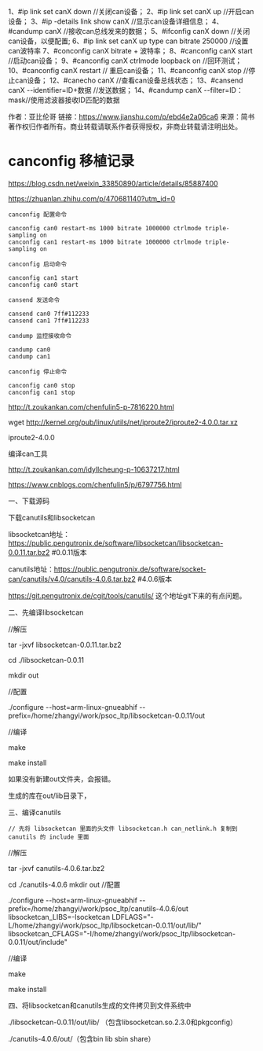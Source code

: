  

1、#ip link set canX down //关闭can设备；
 2、#ip link set canX up   //开启can设备；
 3、#ip -details link show canX //显示can设备详细信息；
 4、#candump canX  //接收can总线发来的数据；
 5、#ifconfig canX down //关闭can设备，以便配置;
 6、#ip link set canX up type can bitrate 250000 //设置can波特率
 7、#conconfig canX bitrate + 波特率；
 8、#canconfig canX start //启动can设备；
 9、#canconfig canX ctrlmode loopback on //回环测试；
 10、#canconfig canX restart // 重启can设备；
 11、#canconfig canX stop //停止can设备；
 12、#canecho canX //查看can设备总线状态；
 13、#cansend canX --identifier=ID+数据 //发送数据；
 14、#candump canX --filter=ID：mask//使用滤波器接收ID匹配的数据



作者：亚比伦哥
链接：https://www.jianshu.com/p/ebd4e2a06ca6
来源：简书
著作权归作者所有。商业转载请联系作者获得授权，非商业转载请注明出处。





# canconfig 移植记录

https://blog.csdn.net/weixin_33850890/article/details/85887400

https://zhuanlan.zhihu.com/p/470681140?utm_id=0







    canconfig 配置命令
    
    canconfig can0 restart-ms 1000 bitrate 1000000 ctrlmode triple-sampling on
    canconfig can1 restart-ms 1000 bitrate 1000000 ctrlmode triple-sampling on
    
    canconfig 启动命令
    
    canconfig can1 start
    canconfig can0 start
    
    cansend 发送命令
    
    cansend can0 7ff#112233
    cansend can1 7ff#112233
    
    candump 监控接收命令
    
    candump can0
    candump can1
    
    canconfig 停止命令
    
    canconfig can0 stop
    canconfig can1 stop

http://t.zoukankan.com/chenfulin5-p-7816220.html





wget http://kernel.org/pub/linux/utils/net/iproute2/iproute2-4.0.0.tar.xz

iproute2-4.0.0



编译can工具

http://t.zoukankan.com/idyllcheung-p-10637217.html



https://www.cnblogs.com/chenfulin5/p/6797756.html

一、下载源码

下载canutils和libsocketcan

libsocketcan地址：https://public.pengutronix.de/software/libsocketcan/libsocketcan-0.0.11.tar.bz2 #0.0.11版本

canutils地址：https://public.pengutronix.de/software/socket-can/canutils/v4.0/canutils-4.0.6.tar.bz2 #4.0.6版本

https://git.pengutronix.de/cgit/tools/canutils/ 这个地址git下来的有点问题。

二、先编译libsocketcan

//解压

tar -jxvf libsocketcan-0.0.11.tar.bz2

cd ./libsocketcan-0.0.11

mkdir out

//配置

./configure --host=arm-linux-gnueabhif --prefix=/home/zhangyi/work/psoc_ltp/libsocketcan-0.0.11/out

//编译

make

make install

如果没有新建out文件夹，会报错。

生成的库在out/lib目录下，

三、编译canutils

```
// 先将 libsocketcan 里面的头文件 libsocketcan.h can_netlink.h 复制到 canutils 的 include 里面
```

//解压

tar -jxvf canutils-4.0.6.tar.bz2

cd ./canutils-4.0.6
mkdir out
//配置

./configure --host=arm-linux-gnueabhif --prefix=/home/zhangyi/work/psoc_ltp/canutils-4.0.6/out  libsocketcan_LIBS=-lsocketcan LDFLAGS="-L/home/zhangyi/work/psoc_ltp/libsocketcan-0.0.11/out/lib/" libsocketcan_CFLAGS="-I/home/zhangyi/work/psoc_ltp/libsocketcan-0.0.11/out/include"

//编译

make

make install

四、将libsocketcan和canutils生成的文件拷贝到文件系统中

./libsocketcan-0.0.11/out/lib/ （包含libsocketcan.so.2.3.0和pkgconfig）

./canutils-4.0.6/out/（包含bin lib sbin share）
